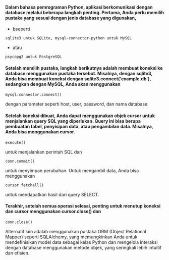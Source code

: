 #### Dalam bahasa pemrograman Python, aplikasi berkomunikasi dengan database melalui beberapa langkah penting. Pertama, Anda perlu memilih pustaka yang sesuai dengan jenis database yang digunakan, 
- bseperti 
```
sqlite3 untuk SQLite, mysql-connector-python untuk MySQL
```
- atau 
```
psycopg2 untuk PostgreSQL
``` 
#### Setelah memilih pustaka, langkah berikutnya adalah membuat koneksi ke database menggunakan pustaka tersebut. Misalnya, dengan sqlite3, Anda bisa membuat koneksi dengan sqlite3.connect('example.db'), sedangkan dengan MySQL, Anda akan menggunakan
 ``` 
 mysql.connector.connect() 
```
dengan parameter seperti host, user, password, dan nama database.

#### Setelah koneksi dibuat, Anda dapat menggunakan objek cursor untuk menjalankan query SQL yang diperlukan. Query ini bisa berupa pembuatan tabel, penyisipan data, atau pengambilan data. Misalnya, Anda bisa menggunakan cursor.
```
execute() 
```
untuk menjalankan perintah SQL dan 
```
conn.commit() 
```
untuk menyimpan perubahan. Untuk mengambil data, Anda bisa menggunakan 
```
cursor.fetchall() 
```
untuk mendapatkan hasil dari query SELECT.

#### Terakhir, setelah semua operasi selesai, penting untuk menutup koneksi dan cursor menggunakan cursor.close() dan 
```
conn.close()
``` 
Alternatif lain adalah menggunakan pustaka ORM (Object Relational Mapper) seperti SQLAlchemy, yang memungkinkan Anda untuk mendefinisikan model data sebagai kelas Python dan mengelola interaksi dengan database menggunakan metode objek, yang seringkali lebih intuitif dan efisien.